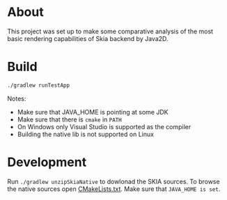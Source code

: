 # About
This project was set up to make some comparative analysis of the most basic rendering 
capabilities of Skia backend by Java2D.

# Build
```bash
./gradlew runTestApp
```

Notes:
- Make sure that JAVA_HOME is pointing at some JDK
- Make sure that there is `cmake` in `PATH`
- On Windows only Visual Studio is supported as the compiler
- Building the native lib is not supported on Linux

# Development
Run `./gradlew unzipSkiaNative` to dowlonad the SKIA sources.
To browse the native sources open [CMakeLists.txt](native/CMakeLists.txt). 
Make sure that `JAVA_HOME is set`.
